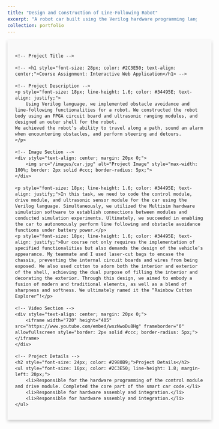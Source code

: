 ```yaml
---
title: "Design and Construction of Line-Following Robot"
excerpt: "A robot car built using the Verilog hardware programming language and aesthetic design, <br/>capable of following black lines on the ground.<br/><img src='/images/car.jpg' width='500' height='200'>"
collection: portfolio
---
```


<div id="content" style="width: 100%; margin: 0 auto; padding: 20px; background-color: #f9f9f9; box-shadow: 0 4px 8px rgba(0, 0, 0, 0.2);">

    <!-- Project Title -->
    
    <!-- <h1 style="font-size: 28px; color: #2C3E50; text-align: center;">Course Assignment: Interactive Web Application</h1> -->

    <!-- Project Description -->
    <p style="font-size: 18px; line-height: 1.6; color: #34495E; text-align: justify;">
        Using Verilog language, we implemented obstacle avoidance and line-following functionalities for a robot. We constructed the robot body using an FPGA circuit board and ultrasonic ranging modules, and designed an outer shell for the robot. 
    We achieved the robot’s ability to travel along a path, sound an alarm when encountering obstacles, and perform steering and detours.
    </p>

    <!-- Image Section -->
    <div style="text-align: center; margin: 20px 0;">
        <img src="/images/car.jpg" alt="Project Image" style="max-width: 100%; border: 2px solid #ccc; border-radius: 5px;">
    </div>

    <p style="font-size: 18px; line-height: 1.6; color: #34495E; text-align: justify;">In this task, we need to code the control module, drive module, and ultrasonic sensor module for the car using the Verilog language. Simultaneously, we utilized the Multisim hardware simulation software to establish connections between modules and conducted simulation experiments. Ultimately, we succeeded in enabling the car to autonomously perform line following and obstacle avoidance functions under battery power.</p>
    <p style="font-size: 18px; line-height: 1.6; color: #34495E; text-align: justify;">Our course not only requires the implementation of specified functionalities but also demands the design of the vehicle’s appearance. My teammate and I used laser-cut bags to encase the chassis, preventing the internal circuit boards and wires from being exposed. We also used cotton to adorn both the interior and exterior of the shell, achieving the dual purpose of filling the interior and decorating the exterior. Through this design, we aimed to embody a fusion of modern and traditional elements, as well as a blend of sharpness and softness. We ultimately named it the “Rainbow Cotton Explorer”!</p>

    <!-- Video Section -->
    <div style="text-align: center; margin: 20px 0;">
        <iframe width="720" height="405" src="https://www.youtube.com/embed/wszNwoDu8Hg" frameborder="0" allowfullscreen style="border: 2px solid #ccc; border-radius: 5px;"></iframe>
    </div>

    <!-- Project Details -->
    <h2 style="font-size: 24px; color: #2980B9;">Project Details</h2>
    <ul style="font-size: 16px; color: #2C3E50; line-height: 1.8; margin-left: 20px;">
        <li>Responsible for the hardware programming of the control module and drive module. Completed the core part of the smart car code.</li>
        <li>Responsible for hardware assembly and integration.</li>
        <li>Responsible for hardware assembly and integration.</li>
    </ul>
</div>

